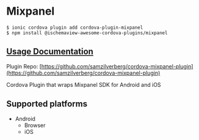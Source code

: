 # Mixpanel

```text
$ ionic cordova plugin add cordova-plugin-mixpanel
$ npm install @ischemaview-awesome-cordova-plugins/mixpanel
```

## [Usage Documentation](https://danielsogl.gitbook.io/awesome-cordova-plugins/plugins/mixpanel/)

Plugin Repo: [https://github.com/samzilverberg/cordova-mixpanel-plugin](https://github.com/samzilverberg/cordova-mixpanel-plugin)

Cordova Plugin that wraps Mixpanel SDK for Android and iOS

## Supported platforms

* Android
  * Browser
  * iOS

